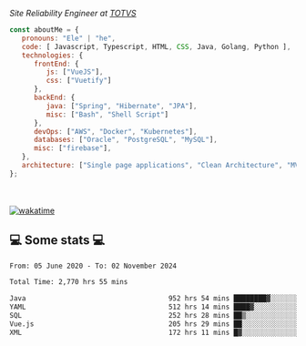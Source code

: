 <p><em>Site Reliability Engineer at <a href="https://www.totvs.com/">TOTVS</a></br>
</em></p>


```javascript
const aboutMe = {
   pronouns: "Ele" | "he",
   code: [ Javascript, Typescript, HTML, CSS, Java, Golang, Python ],
   technologies: {
      frontEnd: {
         js: ["VueJS"],
         css: ["Vuetify"]
      },
      backEnd: {
         java: ["Spring", "Hibernate", "JPA"],
         misc: ["Bash", "Shell Script"]
      },
      devOps: ["AWS", "Docker", "Kubernetes"],
      databases: ["Oracle", "PostgreSQL", "MySQL"],
      misc: ["firebase"],
   },
   architecture: ["Single page applications", "Clean Architecture", "MVC", "Microservices"],
};
```
</br></br>
[![wakatime](https://wakatime.com/badge/user/a3a8ed06-d304-4d6b-bc86-4adc418cdea7.svg)](https://wakatime.com/@a3a8ed06-d304-4d6b-bc86-4adc418cdea7)
<h2>💻 Some stats 💻</h2>

<!--START_SECTION:waka-->

```txt
From: 05 June 2020 - To: 02 November 2024

Total Time: 2,770 hrs 55 mins

Java                                   952 hrs 54 mins ████████▓░░░░░░░░░░░░░░░░   34.39 %
YAML                                   512 hrs 14 mins ████▓░░░░░░░░░░░░░░░░░░░░   18.49 %
SQL                                    252 hrs 28 mins ██▒░░░░░░░░░░░░░░░░░░░░░░   09.11 %
Vue.js                                 205 hrs 29 mins ██░░░░░░░░░░░░░░░░░░░░░░░   07.42 %
XML                                    172 hrs 11 mins █▓░░░░░░░░░░░░░░░░░░░░░░░   06.21 %
```

<!--END_SECTION:waka-->
